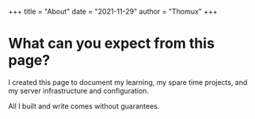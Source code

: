 +++
title = "About"
date = "2021-11-29"
author = "Thomux"
+++
# What can you expect from this page?

I created this page to document my learning, my spare time projects, and my server infrastructure and configuration.

All I built and write comes without guarantees.
